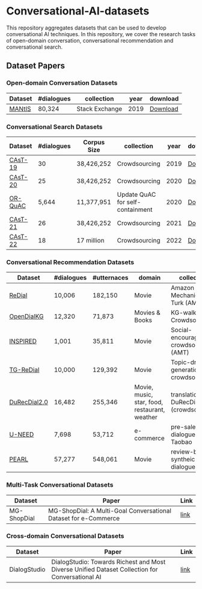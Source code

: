 # Conversational-AI-datasets
This repository aggregates datasets that can be used to develop conversational AI techniques.
In this repository, we cover the research tasks of open-domain conversation, conversational recommendation and conversational search.

## Dataset Papers

### Open-domain Conversation Datasets
Dataset | #dialogues| collection |year | download 
--- | --- | --- | --- | ---
[MANtIS](https://arxiv.org/pdf/1912.04639v1)| 80,324 | Stack Exchange | 2019 |  [Download](https://guzpenha.github.io/MANtIS/)

### Conversational Search Datasets
Dataset | #dialogues | Corpus Size | collection |year | download 
--- | --- | --- | --- | --- | ---
[CAsT-19](https://dl.acm.org/doi/pdf/10.1145/3397271.3401206) | 30 | 38,426,252 | Crowdsourcing | 2019 | [Download](https://github.com/daltonj/treccastweb)
[CAsT-20](https://trec.nist.gov/pubs/trec29/papers/OVERVIEW.C.pdf) | 25 | 38,426,252 | Crowdsourcing | 2020 | [Download](https://github.com/daltonj/treccastweb)
[OR-QuAC]() | 5,644 | 11,377,951 | Update QuAC for self-containment | 2020 | [Download](https://ciir.cs.umass.edu/downloads/ORConvQA/)
[CAsT-21](https://trec.nist.gov/pubs/trec30/papers/Overview-CAsT.pdf) | 26 | 38,426,252 | Crowdsourcing | 2021 | [Download](https://github.com/daltonj/treccastweb)
[CAsT-22](https://trec.nist.gov/pubs/trec31/papers/Overview_cast.pdf) | 18 | 17 million | Crowdsourcing | 2022 | [Download](https://github.com/daltonj/treccastweb)


### Conversational Recommendation Datasets
Dataset | #dialogues | #utternaces | domain | collection | language | year | download 
--- | --- | --- | --- | --- | --- | --- | --- 
[ReDial](https://proceedings.neurips.cc/paper_files/paper/2018/file/800de15c79c8d840f4e78d3af937d4d4-Paper.pdf) |10,006|182,150|Movie|Amazon Mechanical Turk (AMT)| ENG | 2018 | [Download](https://github.com/ReDialData/website/tree/data)
[OpenDialKG](https://aclanthology.org/P19-1081.pdf) | 12,320 | 71,873 | Movies & Books | KG-walk Crowdsourcing | ENG | 2019 | [Download](https://github.com/facebookresearch/opendialkg)
[INSPIRED](https://aclanthology.org/2020.emnlp-main.654.pdf) | 1,001 | 35,811 | Movie | Social-encouraged crowdsourcing (AMT) | ENG | 2020 | [Download](https://github.com/sweetpeach/Inspired)
[TG-ReDial](https://arxiv.org/pdf/2010.04125) | 10,000 | 129,392 | Movie | Topic-driven generation, crowdsourcing |  CHN | 2020 |[Download](https://drive.google.com/drive/folders/1sWD6urkwyZo8ZyZBJoJw40eKK0jDNEni)
[DuRecDial2.0](https://aclanthology.org/2021.emnlp-main.356.pdf) | 16,482 |  255,346 | Movie, music, star, food, restaurant, weather | translation from DuRecDial (crowdsourced) | ENG, CHN | 2021 | [Download](https://github.com/liuzeming01/DuRecDial)
[U-NEED](https://dl.acm.org/doi/pdf/10.1145/3539618.3591878) | 7,698 | 53,712 | e-commerce | pre-sale dialogues from Taobao | CHN | 2023 | [Download](https://github.com/LeeeeoLiu/U-NEED/blob/main/dataset_access.md) 
[PEARL](https://arxiv.org/pdf/2403.04460) | 57,277 | 548,061 | Movie | review-based syntheic dialogues | ENG | 2024 | [Download](https://huggingface.co/datasets/DLI-Lab/pearl) 


### Multi-Task Conversational Datasets
Dataset | Paper | Link
---| --- | ---
MG-ShopDial | MG-ShopDial: A Multi-Goal Conversational Dataset for e-Commerce | [link](https://dl.acm.org/doi/pdf/10.1145/3539618.3591883)

### Cross-domain Conversational Datasets
Dataset | Paper | Link
--- | --- | ---
DialogStudio | DialogStudio: Towards Richest and Most Diverse Unified Dataset Collection for Conversational AI | [link](https://arxiv.org/abs/2307.10172)
